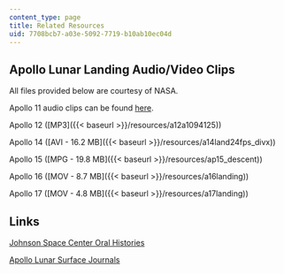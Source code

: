 ```yaml
---
content_type: page
title: Related Resources
uid: 7708bcb7-a03e-5092-7719-b10ab10ec04d
---
```


Apollo Lunar Landing Audio/Video Clips
--------------------------------------

All files provided below are courtesy of NASA.

Apollo 11 audio clips can be found [here](http://www.live365.com/stations/apollo_11_oda).

Apollo 12 ([MP3]({{< baseurl >}}/resources/a12a1094125))

Apollo 14 ([AVI - 16.2 MB]({{< baseurl >}}/resources/a14land24fps_divx))

Apollo 15 ([MPG - 19.8 MB]({{< baseurl >}}/resources/ap15_descent))

Apollo 16 ([MOV - 8.7 MB]({{< baseurl >}}/resources/a16landing))

Apollo 17 ([MOV - 4.8 MB]({{< baseurl >}}/resources/a17landing))

Links
-----

[Johnson Space Center Oral Histories](http://www.jsc.nasa.gov/history/oral_histories/oral_histories.htm)

[Apollo Lunar Surface Journals](http://www.hq.nasa.gov/office/pao/History/alsj/frame.html)